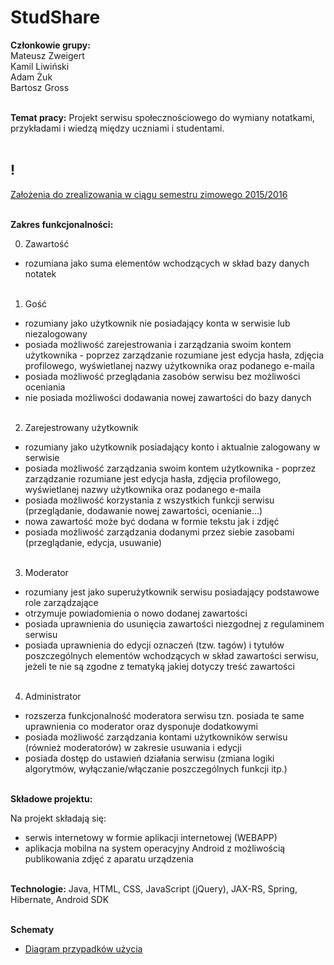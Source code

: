 # StudShare

<b>Członkowie grupy:</b><br />
Mateusz Zweigert<br />
Kamil Liwiński<br />
Adam Żuk<br />
Bartosz Gross<br /><br />

<b>Temat pracy:</b> Projekt serwisu społecznościowego do wymiany notatkami, przykładami i wiedzą między uczniami i studentami.<br /><br />

<h2><b>! </b></h2><a href="https://github.com/StudShare/StudShare/blob/master/TODO.MD">Założenia do zrealizowania w ciągu semestru zimowego 2015/2016</a><br /><br />

<b>Zakres funkcjonalności:</b>

0. Zawartość
  - rozumiana jako suma elementów wchodzących w skład bazy danych notatek<br /><br />

1. Gość
  - rozumiany jako użytkownik nie posiadający konta w serwisie lub niezalogowany<br />
  - posiada możliwość zarejestrowania i zarządzania swoim kontem użytkownika - poprzez zarządzanie rozumiane jest edycja hasła, zdjęcia profilowego, wyświetlanej nazwy użytkownika oraz podanego e-maila<br />
  - posiada możliwość przeglądania zasobów serwisu bez możliwości oceniania<br />
  - nie posiada możliwości dodawania nowej zawartości do bazy danych<br /><br />

2. Zarejestrowany użytkownik
  - rozumiany jako użytkownik posiadający konto i aktualnie zalogowany w serwisie<br />
  - posiada możliwość zarządzania swoim kontem użytkownika - poprzez zarządzanie rozumiane jest edycja hasła, zdjęcia profilowego, wyświetlanej nazwy użytkownika oraz podanego e-maila<br />
  - posiada możliwość korzystania z wszystkich funkcji serwisu (przeglądanie, dodawanie nowej zawartości, ocenianie...)<br />
  - nowa zawartość może być dodana w formie tekstu jak i zdjęć<br />
  - posiada możliwość zarządzania dodanymi przez siebie zasobami (przeglądanie, edycja, usuwanie)<br /><br />

3. Moderator
  - rozumiany jest jako superużytkownik serwisu posiadający podstawowe role zarządzające<br />
  - otrzymuje powiadomienia o nowo dodanej zawartości<br />
  - posiada uprawnienia do usunięcia zawartości niezgodnej z regulaminem serwisu<br />
  - posiada uprawnienia do edycji oznaczeń (tzw. tagów) i tytułów poszczególnych elementów wchodzących w skład zawartości serwisu, jeżeli te nie są zgodne z tematyką jakiej dotyczy treść zawartości<br /><br />

4. Administrator
  - rozszerza funkcjonalność moderatora serwisu tzn. posiada te same uprawnienia co moderator oraz dysponuje dodatkowymi<br />
  - posiada możliwość zarządzania kontami użytkowników serwisu (również moderatorów) w zakresie usuwania i edycji<br />
  - posiada dostęp do ustawień działania serwisu (zmiana logiki algorytmów, wyłączanie/włączanie poszczególnych funkcji itp.)<br /><br />

<b>Składowe projektu:</b>

Na projekt składają się:

  - serwis internetowy w formie aplikacji internetowej (WEBAPP)
  - aplikacja mobilna na system operacyjny Android z możliwością publikowania zdjęć z aparatu urządzenia<br /><br />

<b>Technologie:</b> Java, HTML, CSS, JavaScript (jQuery), JAX-RS, Spring, Hibernate, Android SDK<br /><br />

<b>Schematy</b><br />

  - <a href="http://oi66.tinypic.com/2bb9qb.jpg">Diagram przypadków użycia</a>
